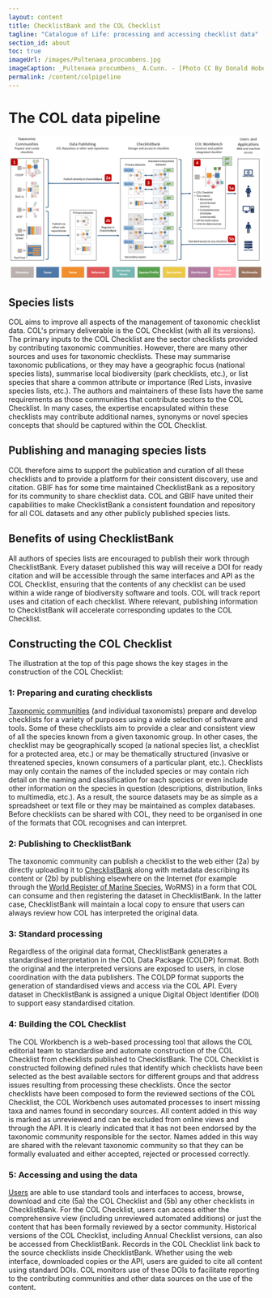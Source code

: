 ```yaml
---
layout: content
title: ChecklistBank and the COL Checklist
tagline: "Catalogue of Life: processing and accessing checklist data"
section_id: about
toc: true
imageUrl: /images/Pultenaea_procumbens.jpg    
imageCaption: _Pultenaea procumbens_ A.Cunn. - [Photo CC By Donald Hobern](https://www.flickr.com/photos/dhobern/5073041283)
permalink: /content/colpipeline
---
```

# The COL data pipeline

![COL data pipeline](/images/col_pipeline.png "COL data pipeline")

## Species lists
COL aims to improve all aspects of the management of taxonomic checklist data. COL's primary deliverable is the COL Checklist (with all its versions). The primary inputs to the COL Checklist are the sector checklists provided by contributing taxonomic communities. However, there are many other sources and uses for taxonomic checklists. These may summarise taxonomic publications, or they may have a geographic focus (national species lists), summarise local biodiversity (park checklists, etc.), or list species that share a common attribute or importance (Red Lists, invasive species lists, etc.). The authors and maintainers of these lists have the same requirements as those communities that contribute sectors to the COL Checklist. In many cases, the expertise encapsulated within these checklists may contribute additional names, synonyms or novel species concepts that should be captured within the COL Checklist.

## Publishing and managing species lists
COL therefore aims to support the publication and curation of all these checklists and to provide a platform for their consistent discovery, use and citation. GBIF has for some time maintained ChecklistBank as a repository for its community to share checklist data. COL and GBIF have united their capabilities to make ChecklistBank a consistent foundation and repository for all COL datasets and any other publicly published species lists.

## Benefits of using ChecklistBank
All authors of species lists are encouraged to publish their work through ChecklistBank. Every dataset published this way will receive a DOI for ready citation and will be accessible through the same interfaces and API as the COL Checklist, ensuring that the contents of any checklist can be used within a wide range of biodiversity software and tools. COL will track report uses and citation of each checklist. Where relevant, publishing information to ChecklistBank will accelerate corresponding updates to the COL Checklist.

## Constructing the COL Checklist
The illustration at the top of this page shows the key stages in the construction of the COL Checklist:

### 1: Preparing and curating checklists
[Taxonomic communities](roles#roles-and-responsibilities) (and individual taxonomists) prepare and develop checklists for a variety of purposes using a wide selection of software and tools. Some of these checklists aim to provide a clear and consistent view of all the species known from a given taxonomic group. In other cases, the checklist may be geographically scoped (a national species list, a checklist for a protected area, etc.) or may be thematically structured (invasive or threatened species, known consumers of a particular plant, etc.). Checklists may only contain the names of the included species or may contain rich detail on the naming and classification for each species or even include other information on the species in question (descriptions, distribution, links to multimedia, etc.). As a result, the source datasets may be as simple as a spreadsheet or text file or they may be maintained as complex databases. Before checklists can be shared with COL, they need to be organised in one of the formats that COL recognises and can interpret.

### 2: Publishing to ChecklistBank
The taxonomic community can publish a checklist to the web either (2a) by directly uploading it to [ChecklistBank](checklistbank) along with metadata describing its content or (2b) by publishing elsewhere on the Internet (for example through the [World Register of Marine Species](http://www.marinespecies.org/), WoRMS) in a form that COL can consume and then registering the dataset in ChecklistBank. In the latter case, ChecklistBank will maintain a local copy to ensure that users can always review how COL has interpreted the original data.

### 3: Standard processing
Regardless of the original data format, ChecklistBank generates a standardised interpretation in the COL Data Package (COLDP) format. Both the original and the interpreted versions are exposed to users, in close coordination with the data publishers. The COLDP format supports the generation of standardised views and access via the COL API. Every dataset in ChecklistBank is assigned a unique Digital Object Identifier (DOI) to support easy standardised citation. 

### 4: Building the COL Checklist
The COL Workbench is a web-based processing tool that allows the COL editorial team to standardise and automate construction of the COL Checklist from checklists published to ChecklistBank. The COL Checklist is constructed following defined rules that identify which checklists have been selected as the best available sectors for different groups and that address issues resulting from processing these checklists. Once the sector checklists have been composed to form the reviewed sections of the COL Checklist, the COL Workbench uses automated processes to insert missing taxa and names found in secondary sources. All content added in this way is marked as unreviewed and can be excluded from online views and through the API. It is clearly indicated that it has not been endorsed by the taxonomic community responsible for the sector. Names added in this way are shared with the relevant taxonomic community so that they can be formally evaluated and either accepted, rejected or processed correctly. 

### 5: Accessing and using the data
[Users](roles#the-role-of-users) are able to use standard tools and interfaces to access, browse, download and cite (5a) the COL Checklist and (5b) any other checklists in ChecklistBank. For the COL Checklist, users can access either the comprehensive view (including unreviewed automated additions) or just the content that has been formally reviewed by a sector community. Historical versions of the COL Checklist, including Annual Checklist versions, can also be accessed from ChecklistBank. Records in the COL Checklist link back to the source checklists inside ChecklistBank. Whether using the web interface, downloaded copies or the API, users are guided to cite all content using standard DOIs. COL monitors use of these DOIs to facilitate reporting to the contributing communities and other data sources on the use of the content.

